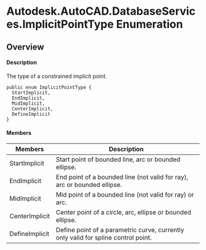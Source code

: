 # Autodesk.AutoCAD.DatabaseServices.ImplicitPointType Enumeration

## Overview

#### Description
The type of a constrained implicit point.
```text
public enum ImplicitPointType {
  StartImplicit,
  EndImplicit,
  MidImplicit,
  CenterImplicit,
  DefineImplicit
}
```

#### Members
| Members | Description |
| --- | --- |
| StartImplicit | Start point of bounded line, arc or bounded ellipse. |
| EndImplicit | End point of a bounded line (not valid for ray), arc or bounded ellipse. |
| MidImplicit | Mid point of a bounded line (not valid for ray) or arc. |
| CenterImplicit | Center point of a circle, arc, ellipse or bounded ellipse. |
| DefineImplicit | Define point of a parametric curve, currently only valid for spline control point. |